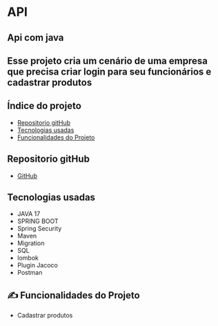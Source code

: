 # API

## Api com java 

## Esse projeto cria um cenário de uma empresa que precisa criar login para seu funcionários e cadastrar produtos

## Índice do projeto 

- <a href="#repositorio">Repositorio gitHub</a>
- <a href="#tecnologias">Tecnologias usadas</a>
- <a href="#funcionalidades">Funcionalidades do Projeto</a>

## Repositorio gitHub

- <a href="#repositorio" src="https://github.com/alex24-dev/api"> GitHub</a>

## Tecnologias usadas
- JAVA 17
- SPRING BOOT
- Spring Security
- Maven
- Migration
- SQL
- lombok
- Plugin Jacoco
- Postman

## ✍ Funcionalidades do Projeto

- Cadastrar produtos


